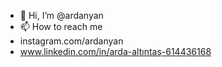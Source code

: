 - 👋 Hi, I’m @ardanyan
- 📫 How to reach me 
- instagram.com/ardanyan
- www.linkedin.com/in/arda-altıntaş-614436168

<!---
ardanyan/ardanyan is a ✨ special ✨ repository because its `README.md` (this file) appears on your GitHub profile.
You can click the Preview link to take a look at your changes.
--->
